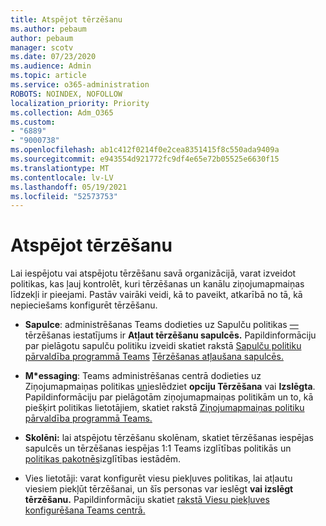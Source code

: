 ```yaml
---
title: Atspējot tērzēšanu
ms.author: pebaum
author: pebaum
manager: scotv
ms.date: 07/23/2020
ms.audience: Admin
ms.topic: article
ms.service: o365-administration
ROBOTS: NOINDEX, NOFOLLOW
localization_priority: Priority
ms.collection: Adm_O365
ms.custom:
- "6889"
- "9000738"
ms.openlocfilehash: ab1c412f0214f0e2cea8351415f8c550ada9409a
ms.sourcegitcommit: e943554d921772fc9df4e65e72b05525e6630f15
ms.translationtype: MT
ms.contentlocale: lv-LV
ms.lasthandoff: 05/19/2021
ms.locfileid: "52573753"
---
```

# <a name="disable-chat"></a>Atspējot tērzēšanu

Lai iespējotu vai atspējotu tērzēšanu savā organizācijā, varat izveidot politikas, kas ļauj kontrolēt, kuri tērzēšanas un kanālu ziņojumapmaiņas līdzekļi ir pieejami. Pastāv vairāki veidi, kā to paveikt, atkarībā no tā, kā nepieciešams konfigurēt tērzēšanu.

- **Sapulce**: administrēšanas Teams dodieties uz Sapulču politikas [—](https://admin.teams.microsoft.com/) tērzēšanas iestatījums ir **Atļaut tērzēšanu sapulcēs.** Papildinformāciju par pielāgotu sapulču politiku izveidi skatiet rakstā [Sapulču politiku pārvaldība programmā Teams](/microsoftteams/meeting-policies-in-teams) [Tērzēšanas atļaušana sapulcēs.](/microsoftteams/meeting-policies-in-teams#allow-chat-in-meetings)

- **M*essaging**: Teams administrēšanas centrā dodieties uz Ziņojumapmaiņas politikas [un](https://admin.teams.microsoft.com/)ieslēdziet **opciju Tērzēšana** vai **Izslēgta**. Papildinformāciju par pielāgotām ziņojumapmaiņas politikām un to, kā piešķirt politikas lietotājiem, skatiet rakstā [Ziņojumapmaiņas politiku pārvaldība programmā Teams.](/microsoftteams/messaging-policies-in-teams)

- **Skolēni:** lai atspējotu tērzēšanu skolēnam, skatiet tērzēšanas iespējas sapulcēs un tērzēšanas iespējas 1:1 Teams izglītības politikās un [politikas pakotnēs](/microsoftteams/policy-packages-edu)izglītības iestādēm.

- Vies lietotāji: varat konfigurēt viesu piekļuves politikas, lai atļautu viesiem piekļūt tērzēšanai, un šīs personas var ieslēgt **vai izslēgt** **tērzēšanu.** Papildinformāciju skatiet [rakstā Viesu piekļuves konfigurēšana Teams centrā.](/microsoftteams/set-up-guests#configure-guest-access-in-the-teams-admin-center)




